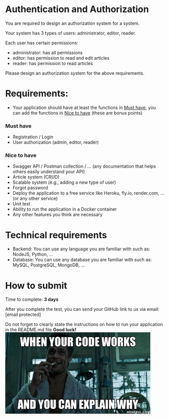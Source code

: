 # Authentication and Authorization

You are required to design an authorization system for a system.

Your system has 3 types of users: administrator, editor, reader.

Each user has certain permissions:

- administrator: has all permissions
- editor: has permission to read and edit articles
- reader: has permission to read articles

Please design an authorization system for the above requirements.

# Requirements:

- Your application should have at least the functions in [Must have](#must-have), you can add the functions in [Nice to have](#nice-to-have) (these are bonus points)

### Must have

- Registration / Login
- User authorization (admin, editor, reader)

### Nice to have

- Swagger API / Postman collection / ... (any documentation that helps others easily understand your API)
- Article system (CRUD)
- Scalable system (e.g., adding a new type of user)
- Forgot password
- Deploy the application to a free service like Heroku, fly.io, render.com, ... (or any other service)
- Unit test
- Ability to run the application in a Docker container
- Any other features you think are necessary

# Technical requirements

- Backend: You can use any language you are familiar with such as: NodeJS, Python, ...
- Database: You can use any database you are familiar with such as: MySQL, PostgreSQL, MongoDB, ...

# How to submit

Time to complete: **3 days**

After you complete the test, you can send your GitHub link to us via email: [email protected]

Do not forget to clearly state the instructions on how to run your application in the README.md file
**Good luck!**
![Your Code Work](/assets/meme.png)
